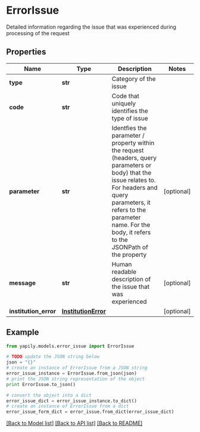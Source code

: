 # ErrorIssue

Detailed information regarding the issue that was experienced during processing of the request

## Properties

Name | Type | Description | Notes
------------ | ------------- | ------------- | -------------
**type** | **str** | Category of the issue | 
**code** | **str** | Code that uniquely identifies the type of issue | 
**parameter** | **str** | Identfies the parameter / property within the request (headers, query parameters or body) that the issue relates to. For headers and query parameters, it refers to the parameter name. For the body, it refers to the JSONPath of the property | [optional] 
**message** | **str** | Human readable description of the issue that was experienced | [optional] 
**institution_error** | [**InstitutionError**](InstitutionError.md) |  | [optional] 

## Example

```python
from yapily.models.error_issue import ErrorIssue

# TODO update the JSON string below
json = "{}"
# create an instance of ErrorIssue from a JSON string
error_issue_instance = ErrorIssue.from_json(json)
# print the JSON string representation of the object
print ErrorIssue.to_json()

# convert the object into a dict
error_issue_dict = error_issue_instance.to_dict()
# create an instance of ErrorIssue from a dict
error_issue_form_dict = error_issue.from_dict(error_issue_dict)
```
[[Back to Model list]](../README.md#documentation-for-models) [[Back to API list]](../README.md#documentation-for-api-endpoints) [[Back to README]](../README.md)


